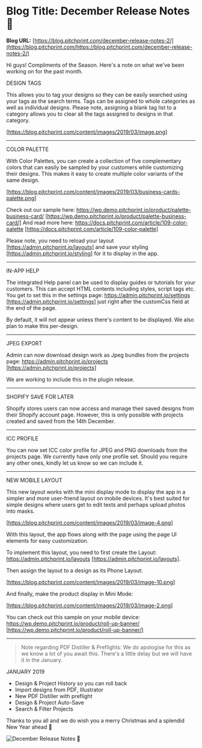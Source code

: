 # **Blog Title**: December Release Notes 🎅

**Blog URL:** [https://blog.pitchprint.com/december-release-notes-2/](https://blog.pitchprint.com/https://blog.pitchprint.com/december-release-notes-2/)

Hi guys! Compliments of the Season.
Here's a note on what we've been working on for the past month.


DESIGN TAGS

This allows you to tag your designs so they can be easily searched using your tags as the search terms. Tags can be assigned to whole
categories as well as individual designs. Please note, assigning a blank tag list to a category allows you to clear all the tags assigned to
designs in that category.

[https://blog.pitchprint.com/content/images/2019/03/image.png]

--------------------------------------------------------------------------------------------------------------------------------------------


COLOR PALETTE

With Color Palettes, you can create a collection of five complementary colors that can easily be sampled by your customers while customizing
their designs. This makes it easy to create multiple color variants of the same design.

[https://blog.pitchprint.com/content/images/2019/03/business-cards-palette.png]

Check out our sample here: https://wp.demo.pitchprint.io/product/palette-business-card/
[https://wp.demo.pitchprint.io/product/palette-business-card/]
And read more here: https://docs.pitchprint.com/article/109-color-palette [https://docs.pitchprint.com/article/109-color-palette]

Please note, you need to reload your layout [https://admin.pitchprint.io/layouts] and save your styling
[https://admin.pitchprint.io/styling] for it to display in the app.

--------------------------------------------------------------------------------------------------------------------------------------------


IN-APP HELP

The integrated Help panel can be used to display guides or tutorials for your customers. This can accept HTML contents including styles,
script tags etc. You get to set this in the settings page: https://admin.pitchprint.io/settings [https://admin.pitchprint.io/settings] just
right after the customCss field at the end of the page.

By default, it will not appear unless there's content to be displayed. We also plan to make this per-design.

--------------------------------------------------------------------------------------------------------------------------------------------


JPEG EXPORT

Admin can now download design work as Jpeg bundles from the projects page: https://admin.pitchprint.io/projects
[https://admin.pitchprint.io/projects]

We are working to include this in the plugin release.

--------------------------------------------------------------------------------------------------------------------------------------------


SHOPIFY SAVE FOR LATER

Shopify stores users can now access and manage their saved designs from their Shopify account page. However, this is only possible with
projects created and saved from the 14th December.

--------------------------------------------------------------------------------------------------------------------------------------------


ICC PROFILE

You can now set ICC color profile for JPEG and PNG downloads from the projects page. We currently have only one profile set. Should you
require any other ones, kindly let us know so we can include it.

--------------------------------------------------------------------------------------------------------------------------------------------


NEW MOBILE LAYOUT

This new layout works with the mini display mode to display the app in a simpler and more user-friend layout on mobile devices. It's best
suited for simple designs where users get to edit texts and perhaps upload photos into masks.

[https://blog.pitchprint.com/content/images/2019/03/image-4.png]

With this layout, the app flows along with the page using the page UI elements for easy customization.

To implement this layout, you need to first create the Layout: https://admin.pitchprint.io/layouts [https://admin.pitchprint.io/layouts].

Then assign the layout to a design as its Phone Layout:

[https://blog.pitchprint.com/content/images/2019/03/image-10.png]

And finally, make the product display in Mini Mode:

[https://blog.pitchprint.com/content/images/2019/03/image-2.png]

You can check out this sample on your mobile device: https://wp.demo.pitchprint.io/product/roll-up-banner/
[https://wp.demo.pitchprint.io/product/roll-up-banner/]

--------------------------------------------------------------------------------------------------------------------------------------------

> Note regarding PDF Distiller & Preflights: We do apologise for this as we know a lot of you await this. There's a little delay but we will
> have it in the January.


JANUARY 2019

 * Design & Project History so you can roll back
 * Import designs from PDF, Illustrator
 * New PDF Distiller with preflight
 * Design & Project Auto-Save
 * Search & Filter Projects

Thanks to you all and we do wish you a merry Christmas and a splendid New Year ahead 🎉

![December Release Notes 🎅](https://blog.pitchprint.com/content/images/2019/03/clem-onojeghuo-172144-unsplash-1.jpg)

